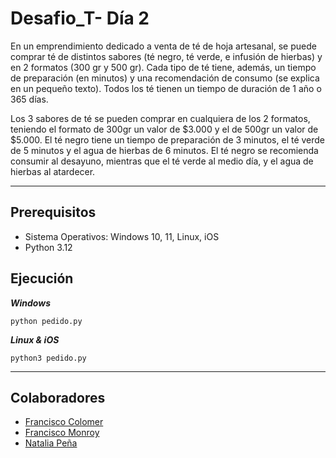 # Desafio_T- Día 2

En un emprendimiento dedicado a venta de té de hoja artesanal, se puede comprar té de
distintos sabores (té negro, té verde, e infusión de hierbas) y en 2 formatos (300 gr y 500 gr).
Cada tipo de té tiene, además, un tiempo de preparación (en minutos) y una recomendación
de consumo (se explica en un pequeño texto). Todos los té tienen un tiempo de duración de
1 año o 365 días.

Los 3 sabores de té se pueden comprar en cualquiera de los 2 formatos, teniendo el formato
de 300gr un valor de $3.000 y el de 500gr un valor de $5.000. El té negro tiene un tiempo de
preparación de 3 minutos, el té verde de 5 minutos y el agua de hierbas de 6 minutos. El té
negro se recomienda consumir al desayuno, mientras que el té verde al medio día, y el agua
de hierbas al atardecer.

------------------------------------------

## Prerequisitos

- Sistema Operativos: Windows 10, 11, Linux, iOS
- Python 3.12

## Ejecución

***Windows***

`python pedido.py`

***Linux & iOS***

`python3 pedido.py`



------------------------------------------

## Colaboradores
- [Francisco Colomer](https://github.com/Cy5k0) 
- [Francisco Monroy](https://github.com/fmonroy75)
- [Natalia Peña](https://github.com/StudentNPD)
